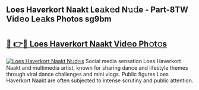 ## Loes Haverkort Naakt Le𝚊k𝚎d N𝚞𝚍e - Part-8TW Vid𝚎o Le𝚊ks Photos sg9bm

# <h2><a href="http://fb681mg.evod.top/?m=Loes+Haverkort+Naakt">🔗 👉🔴 Loes Haverkort Naakt Vid𝚎o Ph𝚘t𝚘s</a></h2>

[![Loes Haverkort Naakt N𝚞d𝚎s](https://i.imgur.com/8V9OHl7.gif)](http://fb681mg.evod.top/?m=Loes+Haverkort+Naakt)
Social media sensation Loes Haverkort Naakt and multimedia artist, known for sharing dance and lifestyle themes through viral dance challenges and mini vlogs. Public figures Loes Haverkort Naakt are often subjected to intense scrutiny and public attention. 
